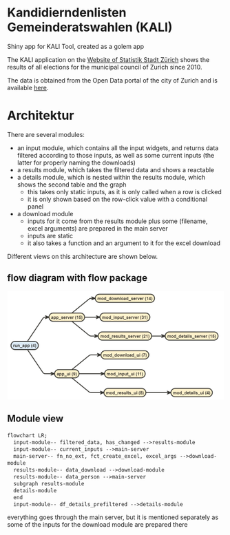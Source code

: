 # Kandidierndenlisten Gemeinderatswahlen (KALI)
Shiny app for KALI Tool, created as a golem app

The KALI application on the [Website of Statistik Stadt Zürich](https://www.stadt-zuerich.ch/prd/de/index/statistik/themen/staat-recht-politik/politik/wahlen/gemeinderatswahlen/kandidierendenliste-gemeinderat.html) shows the results of all elections for the municipal council of Zurich since 2010.

The data is obtained from the Open Data portal of the city of Zurich and is available [here](https://data.stadt-zuerich.ch/dataset?q=Kandidierende&sort=score+desc%2C+date_last_modified+desc).

# Architektur

There are several modules:

- an input module, which contains all the input widgets, and returns data filtered according to those inputs, as well as some current inputs (the latter for properly naming the downloads)
- a results module, which takes the filtered data and shows a reactable
- a details module, which is nested within the results module, which shows the second table and the graph
  - this takes only static inputs, as it is only called when a row is clicked
  - it is only shown based on the row-click value with a conditional panel
- a download module
  - inputs for it come from the results module plus some (filename, excel arguments) are prepared in the main server
  - inputs are static
  - it also takes a function and an argument to it for the excel download

Different views on this architecture are shown below.

## flow diagram with flow package
![flow](dev/flow_diagram.png)

## Module view

```mermaid
flowchart LR;
  input-module-- filtered_data, has_changed -->results-module
  input-module-- current_inputs -->main-server
  main-server-- fn_no_ext, fct_create_excel, excel_args -->download-module
  results-module-- data_download -->download-module
  results-module-- data_person -->main-server
  subgraph results-module
  details-module
  end
  input-module-- df_details_prefiltered -->details-module
```

everything goes through the main server, but it is mentioned separately as some of the inputs for the download module are prepared there

